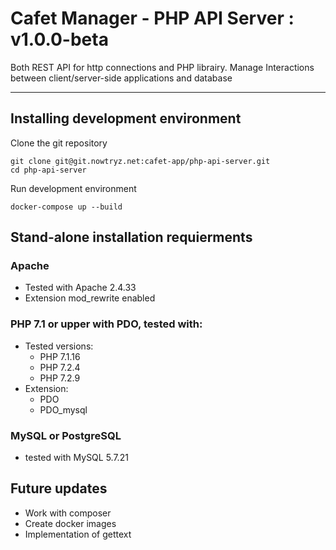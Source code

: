 # Cafet Manager - PHP API Server : v1.0.0-beta
Both REST API for http connections and PHP librairy. Manage Interactions between client/server-side applications and database

------
## Installing development environment
Clone the git repository
```
git clone git@git.nowtryz.net:cafet-app/php-api-server.git
cd php-api-server
```

Run development environment
```
docker-compose up --build
```



## Stand-alone installation requierments

### Apache
- Tested with Apache 2.4.33
- Extension mod_rewrite enabled

### PHP 7.1 or upper with PDO, tested with:
- Tested versions:
    - PHP 7.1.16
    - PHP 7.2.4
    - PHP 7.2.9
- Extension:
    - PDO
    - PDO_mysql

### MySQL or PostgreSQL
- tested with MySQL 5.7.21



## Future updates

- Work with composer
- Create docker images
- Implementation of gettext
